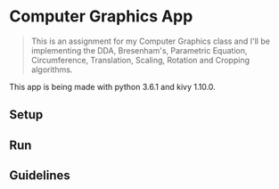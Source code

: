 # Computer Graphics App

> This is an assignment for my Computer Graphics class and I'll be implementing the DDA, Bresenham's, Parametric Equation, Circumference, Translation, Scaling, Rotation and Cropping algorithms.

This app is being made with python 3.6.1 and kivy 1.10.0.

## Setup

## Run

## Guidelines